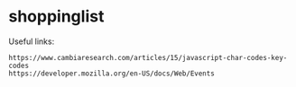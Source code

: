 # shoppinglist

Useful links:

    https://www.cambiaresearch.com/articles/15/javascript-char-codes-key-codes
    https://developer.mozilla.org/en-US/docs/Web/Events